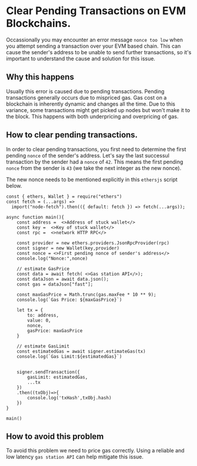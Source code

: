 # Clear Pending Transactions on EVM Blockchains.

Occassionally you may encounter an error message `nonce too low` when you attempt sending a transaction over your EVM based chain. This can cause the sender's address to be unable to send further transactions, so it's important to understand the cause and solution for this issue.

## Why this happens
Usually this error is caused due to pending transactions. Pending transactions generally occurs due to mispriced gas. Gas cost on a blockchain is inherently dynamic and changes all the time. Due to this variance, some transactions might get picked up nodes but won't make it to the block. This happens with both underpricing and overpricing of gas.

## How to clear pending transactions.
In order to clear pending transactions, you first need to determine the first pending `nonce` of the sender's address. Let's say the last successul transaction by the sender had a `nonce` of `42`. This means the first pending `nonce` from the sender is `43` (we take the next integer as the new nonce).

The new nonce needs to be mentioned explicitly in this `ethersjs` script below.
```
const { ethers, Wallet } = require("ethers")
const fetch = (...args) =>
  import("node-fetch").then(({ default: fetch }) => fetch(...args));

async function main(){
    const address =  <>Address of stuck wallet</>
    const key =  <>Key of stuck wallet</>
    const rpc =  <>network HTTP RPC</>

    const provider = new ethers.providers.JsonRpcProvider(rpc)
    const signer = new Wallet(key,provider)
    const nonce = <>First pending nonce of sender's address</>
    console.log("Nonce:",nonce)

    // estimate GasPrice
    const data = await fetch( <>Gas station API</>); 
    const dataJson = await data.json();
    const gas = dataJson["fast"];

    const maxGasPrice = Math.trunc(gas.maxFee * 10 ** 9);
    console.log(`Gas Price: ${maxGasPrice}`)

    let tx = {
        to: address,
        value: 0,
        nonce,
        gasPrice: maxGasPrice
    }

    // estimate GasLimit
    const estimatedGas = await signer.estimateGas(tx)
    console.log(`Gas Limit:${estimatedGas}`)


    signer.sendTransaction({
        gasLimit: estimatedGas,
        ...tx
    })
    .then((txObj)=>{
        console.log('txHash',txObj.hash)
    })
}

main()
```

## How to avoid this problem
To avoid this problem we need to price gas correctly. Using a reliable and low latency `gas station API` can help mitigate this issue.